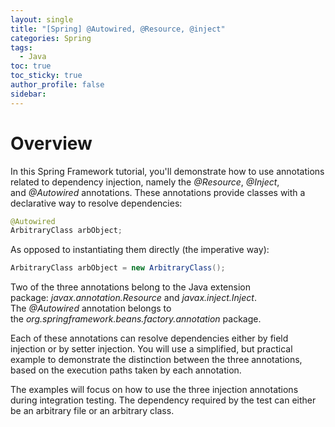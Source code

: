 ```yaml
---
layout: single
title: "[Spring] @Autowired, @Resource, @inject"
categories: Spring
tags:
  - Java
toc: true
toc_sticky: true
author_profile: false
sidebar:
---
```


# Overview

In this Spring Framework tutorial, you'll demonstrate how to use annotations related to dependency injection, namely the _@Resource_, _@Inject_, and _@Autowired_ annotations. These annotations provide classes with a declarative way to resolve dependencies:

```java
@Autowired 
ArbitraryClass arbObject;
```

As opposed to instantiating them directly (the imperative way):

```java
ArbitraryClass arbObject = new ArbitraryClass();
```

Two of the three annotations belong to the Java extension package: _javax.annotation.Resource_ and _javax.inject.Inject_. The _@Autowired_ annotation belongs to the _org.springframework.beans.factory.annotation_ package.

Each of these annotations can resolve dependencies either by field injection or by setter injection. You will use a simplified, but practical example to demonstrate the distinction between the three annotations, based on the execution paths taken by each annotation.

The examples will focus on how to use the three injection annotations during integration testing. The dependency required by the test can either be an arbitrary file or an arbitrary class.
